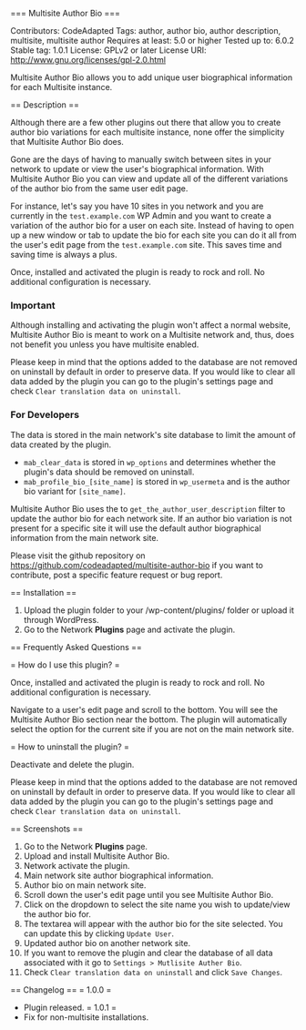 === Multisite Author Bio ===

Contributors: CodeAdapted
Tags: author, author bio, author description, multisite, multisite author
Requires at least: 5.0 or higher
Tested up to: 6.0.2
Stable tag: 1.0.1
License: GPLv2 or later
License URI: http://www.gnu.org/licenses/gpl-2.0.html

Multisite Author Bio allows you to add unique user biographical information for each Multisite instance.

== Description ==

Although there are a few other plugins out there that allow you to create author bio variations for each multisite instance, none offer the simplicity that Multisite Author Bio does.

Gone are the days of having to manually switch between sites in your network to update or view the user's biographical information. With Multisite Author Bio you can view and update all of the different variations of the author bio from the same user edit page.

For instance, let's say you have 10 sites in you network and you are currently in the `test.example.com` WP Admin and you want to create a variation of the author bio for a user on each site. Instead of having to open up a new window or tab to update the bio for each site you can do it all from the user's edit page from the `test.example.com` site. This saves time and saving time is always a plus.

Once, installed and activated the plugin is ready to rock and roll. No additional configuration is necessary.

### Important

Although installing and activating the plugin won't affect a normal website, Multisite Author Bio is meant to work on a Multisite network and, thus, does not benefit you unless you have multisite enabled.

Please keep in mind that the options added to the database are not removed on uninstall by default in order to preserve data. If you would like to clear all data added by the plugin you can go to the plugin's settings page and check `Clear translation data on uninstall`.

### For Developers

The data is stored in the main network's site database to limit the amount of data created by the plugin.
- `mab_clear_data` is stored in `wp_options` and determines whether the plugin's data should be removed on uninstall.
- `mab_profile_bio_[site_name]` is stored in `wp_usermeta` and is the author bio variant for `[site_name]`.

Multisite Author Bio uses the to `get_the_author_user_description` filter to update the author bio for each network site. If an author bio variation is not present for a specific site it will use the default author biographical information from the main network site.


Please visit the github repository on https://github.com/codeadapted/multisite-author-bio if you want to contribute, post a specific feature request or bug report.

== Installation ==

1. Upload the plugin folder to your /wp-content/plugins/ folder or upload it through WordPress.
2. Go to the Network **Plugins** page and activate the plugin.

== Frequently Asked Questions ==

= How do I use this plugin? =

Once, installed and activated the plugin is ready to rock and roll. No additional configuration is necessary.

Navigate to a user's edit page and scroll to the bottom. You will see the Multisite Author Bio section near the bottom. The plugin will automatically select the option for the current site if you are not on the main network site.

= How to uninstall the plugin? =

Deactivate and delete the plugin.

Please keep in mind that the options added to the database are not removed on uninstall by default in order to preserve data. If you would like to clear all data added by the plugin you can go to the plugin's settings page and check `Clear translation data on uninstall`.

== Screenshots ==
1. Go to the Network **Plugins** page.
2. Upload and install Multisite Author Bio.
3. Network activate the plugin.
4. Main network site author biographical information.
5. Author bio on main network site.
6. Scroll down the user's edit page until you see Multisite Author Bio.
7. Click on the dropdown to select the site name you wish to update/view the author bio for.
8. The textarea will appear with the author bio for the site selected. You can update this by clicking `Update User`.
9. Updated author bio on another network site.
10. If you want to remove the plugin and clear the database of all data associated with it go to `Settings > Mutlisite Auther Bio`.
11. Check `Clear translation data on uninstall` and click `Save Changes`.

== Changelog ==
= 1.0.0 =
* Plugin released.
= 1.0.1 =
* Fix for non-multisite installations.
